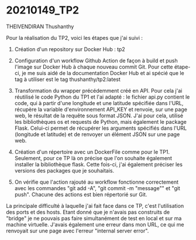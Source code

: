 # 20210149_TP2

THEIVENDIRAN Thushanthy

Pour la réalisation du TP2, voici les étapes que j'ai suivi :

1. Création d'un repository sur Docker Hub : tp2

2. Configuration d'un workflow Github Action de façon à build et push l'image sur Docker Hub à chaque nouveau commit Git. Pour cette étape-ci, je me suis aidé de la documentation Docker Hub et ai spécié que le tag à utiliser est le tag thushanthy/tp2:latest

3. Transformation du wrapper précédemment créé en API. Pour cela j'ai réutilisé le code Python du TP1 et l'ai adapté : le fichier api.py contient le code, qui à partir d'une longitude et une latitude spécifiée dans l'URL, récupère la variable d'environnement API_KEY et renvoie, sur une page web, le résultat de la requête sous format JSON. J'ai pour cela, utilisé les bibliothèques os et requests de Python, mais également le package Flask. Celui-ci permet de récupérer les arguments spécifiés dans l'URL (longitude et latitude) et de renvoyer un élément JSON sur une page web.

4. Création d'un répertoire avec un DockerFile comme pour le TP1. Seulement, pour ce TP là on précise que l'on souhaite également installer la bibliothèque flask. Cette fois-ci, j'ai également préciser les versions des packages que je souhaitais.

5. On vérifie que l'action rajouté au workflow fonctionne correctement avec les commandes "git add -A", "git commit -m "message"" et "git push". Chacune des actions est bien répertorié sur Git.

La principale difficulté à laquelle j'ai fait face dans ce TP, c'est l'utilisation des ports et des hosts. Etant donné que je n'avais pas construits de "bridge" je ne pouvais pas faire simultanément de test en local et sur ma machine virtuelle. J'avais également une erreur dans mon URL, ce qui me renvoyait sur une page avec l'erreur "internal server error".
